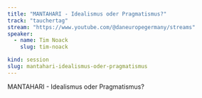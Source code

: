 ```yaml
---
title: "MANTAHARI - Idealismus oder Pragmatismus?"
track: "tauchertag"
stream: "https://www.youtube.com/@daneuropegermany/streams"
speaker:
  - name: Tim Noack
    slug: tim-noack

kind: session
slug: mantahari-idealismus-oder-pragmatismus
---
```


MANTAHARI - Idealismus oder Pragmatismus?

